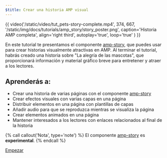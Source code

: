 ```yaml
---
$title: Crear una historia AMP visual
---
```


{{ video('/static/video/tut_pets-story-complete.mp4', 374, 667, '/static/img/docs/tutorials/amp_story/story_poster.png', caption='Historia AMP completa', align='right third', autoplay='true', loop='true' ) }}

En este tutorial te presentamos el componente [amp-story](/es/docs/reference/components/amp-story.html), que puedes usar para crear historias visualmente atractivas en AMP. Al terminar el tutorial, habrás creado una historia sobre "La alegría de las mascotas", que proporcionará información y material gráfico breve para entretener y atraer a los lectores.

## Aprenderás a:

- Crear una historia de varias páginas con el componente [amp-story](/es/docs/reference/components/amp-story.html)
- Crear efectos visuales con varias capas en una página
- Distribuir elementos en una página con plantillas de capas
- Añadir audio para que se reproduzca mientras se visualiza la página
- Crear elementos animados en una página
- Mantener interesados a los lectores con enlaces relacionados al final de la historia

{% call callout('Nota', type='note') %} El componente [amp-story](/es/docs/reference/components/amp-story.html) es **experimental**. {% endcall %}


<div class="start-button">
<a class="button" href="{{g.doc('/content/docs/getting_started/visual_story/setting_up.md', locale=doc.locale).url.path}}"><span class="arrow-next">Empezar</span></a>
</div>
 
